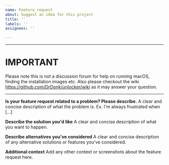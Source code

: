 ```yaml
---
name: Feature request
about: Suggest an idea for this project
title: ''
labels: ''
assignees: ''

---
```


***
# IMPORTANT
Please note this is not a discussion forum for help on running macOS, finding the installation images etc.
Also please checkout the wiki https://github.com/DrDonk/unlocker/wiki as it may answer your question.
***

**Is your feature request related to a problem? Please describe.**
A clear and concise description of what the problem is. Ex. I'm always frustrated when [...]

**Describe the solution you'd like**
A clear and concise description of what you want to happen.

**Describe alternatives you've considered**
A clear and concise description of any alternative solutions or features you've considered.

**Additional context**
Add any other context or screenshots about the feature request here.
